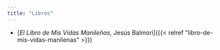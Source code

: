 ```yaml
---
title: "Libros"
---
```


- [*El Libro de Mis Vidas Manileñas*, Jesús Balmori]({{< relref "libro-de-mis-vidas-manilenas" >}})
